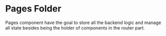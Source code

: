# Pages Folder

Pages component have the goal to store all the backend logic and manage all state besides being the holder of components in the router part.
